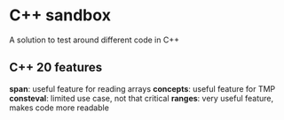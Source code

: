 # C++ sandbox
A solution to test around different code in C++

## C++ 20 features
**span**: useful feature for reading arrays
**concepts**: useful feature for TMP
**consteval**: limited use case, not that critical
**ranges**: very useful feature, makes code more readable